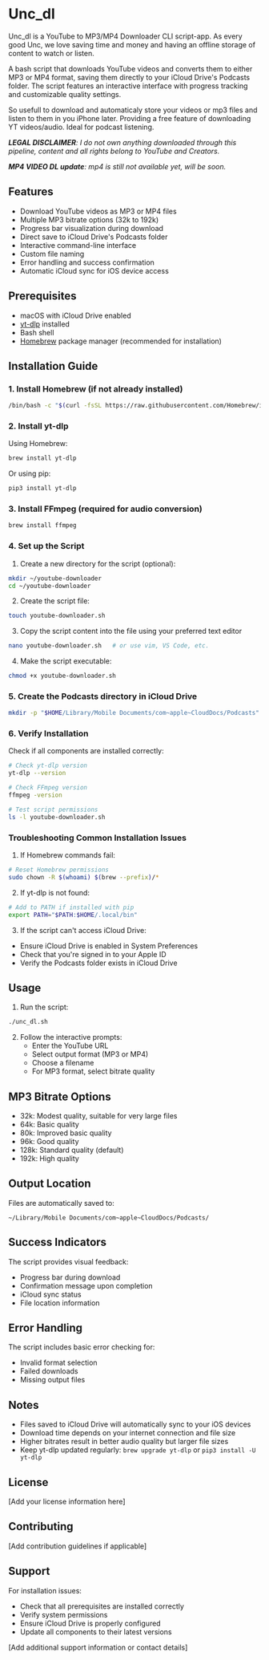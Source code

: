 # Unc_dl


Unc_dl is a YouTube to MP3/MP4 Downloader CLI script-app. As every good Unc, we love saving time and money and having an offline storage of content to watch or listen.

A bash script that downloads YouTube videos and converts them to either MP3 or MP4 format, saving them directly to your iCloud Drive's Podcasts folder. The script features an interactive interface with progress tracking and customizable quality settings.

So usefull to download and automaticaly store your videos or mp3 files and listen to them in you iPhone later. Providing a free feature of downloading YT videos/audio. Ideal for podcast listening.

<i> <strong> LEGAL DISCLAIMER</strong>: I do not own anything downloaded through this pipeline, content and all rights belong to YouTube and Creators.</i>


<i> <strong> MP4 VIDEO DL update</strong>: mp4 is still not available yet, will be soon.</i>

## Features

- Download YouTube videos as MP3 or MP4 files
- Multiple MP3 bitrate options (32k to 192k)
- Progress bar visualization during download
- Direct save to iCloud Drive's Podcasts folder
- Interactive command-line interface
- Custom file naming
- Error handling and success confirmation
- Automatic iCloud sync for iOS device access

## Prerequisites

- macOS with iCloud Drive enabled
- [yt-dlp](https://github.com/yt-dlp/yt-dlp) installed
- Bash shell
- [Homebrew](https://brew.sh) package manager (recommended for installation)

## Installation Guide

### 1. Install Homebrew (if not already installed)
```bash
/bin/bash -c "$(curl -fsSL https://raw.githubusercontent.com/Homebrew/install/HEAD/install.sh)"
```

### 2. Install yt-dlp
Using Homebrew:
```bash
brew install yt-dlp
```

Or using pip:
```bash
pip3 install yt-dlp
```

### 3. Install FFmpeg (required for audio conversion)
```bash
brew install ffmpeg
```

### 4. Set up the Script

1. Create a new directory for the script (optional):
```bash
mkdir ~/youtube-downloader
cd ~/youtube-downloader
```

2. Create the script file:
```bash
touch youtube-downloader.sh
```

3. Copy the script content into the file using your preferred text editor
```bash
nano youtube-downloader.sh   # or use vim, VS Code, etc.
```

4. Make the script executable:
```bash
chmod +x youtube-downloader.sh
```

### 5. Create the Podcasts directory in iCloud Drive
```bash
mkdir -p "$HOME/Library/Mobile Documents/com~apple~CloudDocs/Podcasts"
```

### 6. Verify Installation

Check if all components are installed correctly:
```bash
# Check yt-dlp version
yt-dlp --version

# Check FFmpeg version
ffmpeg -version

# Test script permissions
ls -l youtube-downloader.sh
```

### Troubleshooting Common Installation Issues

1. If Homebrew commands fail:
```bash
# Reset Homebrew permissions
sudo chown -R $(whoami) $(brew --prefix)/*
```

2. If yt-dlp is not found:
```bash
# Add to PATH if installed with pip
export PATH="$PATH:$HOME/.local/bin"
```

3. If the script can't access iCloud Drive:
- Ensure iCloud Drive is enabled in System Preferences
- Check that you're signed in to your Apple ID
- Verify the Podcasts folder exists in iCloud Drive

## Usage

1. Run the script:
```bash
./unc_dl.sh
```

2. Follow the interactive prompts:
   - Enter the YouTube URL
   - Select output format (MP3 or MP4)
   - Choose a filename
   - For MP3 format, select bitrate quality

## MP3 Bitrate Options

- 32k: Modest quality, suitable for very large files
- 64k: Basic quality
- 80k: Improved basic quality
- 96k: Good quality
- 128k: Standard quality (default)
- 192k: High quality

## Output Location

Files are automatically saved to:
```
~/Library/Mobile Documents/com~apple~CloudDocs/Podcasts/
```

## Success Indicators

The script provides visual feedback:
- Progress bar during download
- Confirmation message upon completion
- iCloud sync status
- File location information

## Error Handling

The script includes basic error checking for:
- Invalid format selection
- Failed downloads
- Missing output files

## Notes

- Files saved to iCloud Drive will automatically sync to your iOS devices
- Download time depends on your internet connection and file size
- Higher bitrates result in better audio quality but larger file sizes
- Keep yt-dlp updated regularly: `brew upgrade yt-dlp` or `pip3 install -U yt-dlp`

## License

[Add your license information here]

## Contributing

[Add contribution guidelines if applicable]

## Support

For installation issues:
- Check that all prerequisites are installed correctly
- Verify system permissions
- Ensure iCloud Drive is properly configured
- Update all components to their latest versions

[Add additional support information or contact details]
